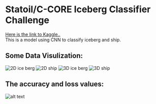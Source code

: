 # Statoil/C-CORE Iceberg Classifier Challenge
[Here is the link to Kaggle..](https://www.kaggle.com/c/statoil-iceberg-classifier-challenge) </br>
This is a model using CNN to classify iceberg and ship. </br>

## Some Data Visulization:
![2D ice berg](https://github.com/p768lwy3/Small_Project_Machine_Learning_for_selfstudy/blob/master/Kaggle/StatoilCCOREIcebergClassifierChallenge/pic/iceberg2d.png)
![2D ship](https://github.com/p768lwy3/Small_Project_Machine_Learning_for_selfstudy/blob/master/Kaggle/StatoilCCOREIcebergClassifierChallenge/pic/ship2d.png)
![3D ice berg](https://github.com/p768lwy3/Small_Project_Machine_Learning_for_selfstudy/blob/master/Kaggle/StatoilCCOREIcebergClassifierChallenge/pic/iceberg3d.png)
![3D ship](https://github.com/p768lwy3/Small_Project_Machine_Learning_for_selfstudy/blob/master/Kaggle/StatoilCCOREIcebergClassifierChallenge/pic/ship3d.png)

## The accuracy and loss values:
![alt text](https://github.com/p768lwy3/Small_Project_Machine_Learning_for_selfstudy/blob/master/Kaggle/StatoilCCOREIcebergClassifierChallenge/accuracy_loss(3).png)
